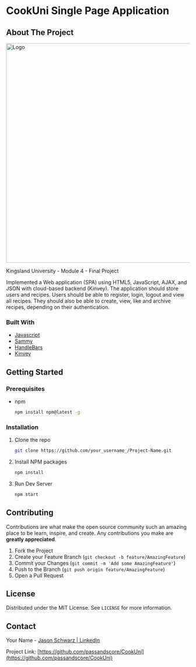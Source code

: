 # CookUni Single Page Application

<!-- ABOUT THE PROJECT -->

## About The Project

<p align=”center”>
<img src="./images/readme-cover" alt="Logo" width="800" height="600">
</p>

Kingsland University - Module 4 - Final Project

Implemented a Web application (SPA) using HTML5, JavaScript, AJAX, and JSON with cloud-based backend (Kinvey). The application should store users and recipes. Users should be able to register, login, logout and view all recipes. They should also be able to create, view, like and archive recipes, depending on their authentication.

### Built With

- [Javascript](https://www.javascript.com/)
- [Sammy](https://sammyjs.org/)
- [HandleBars](https://handlebarsjs.com/)
- [Kinvey](https://www.progress.com/kinvey)

<!-- GETTING STARTED -->

## Getting Started

### Prerequisites

- npm
  ```sh
  npm install npm@latest -g
  ```

### Installation

1. Clone the repo
   ```sh
   git clone https://github.com/your_username_/Project-Name.git
   ```
2. Install NPM packages
   ```sh
   npm install
   ```
3. Run Dev Server
   ```sh
   npm start
   ```

<!-- CONTRIBUTING -->

## Contributing

Contributions are what make the open source community such an amazing place to be learn, inspire, and create. Any contributions you make are **greatly appreciated**.

1. Fork the Project
2. Create your Feature Branch (`git checkout -b feature/AmazingFeature`)
3. Commit your Changes (`git commit -m 'Add some AmazingFeature'`)
4. Push to the Branch (`git push origin feature/AmazingFeature`)
5. Open a Pull Request

<!-- LICENSE -->

## License

Distributed under the MIT License. See `LICENSE` for more information.

<!-- CONTACT -->

## Contact

Your Name - [Jason Schwarz | LinkedIn](https://www.linkedin.com/in/jason-schwarz-75b91482/)

Project Link: [https://github.com/passandscore/CookUni](https://github.com/passandscore/CookUni)
